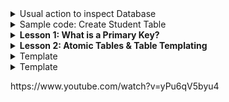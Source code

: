 <details>
 <summary>Usual action to inspect Database</summary>
 <ul>
  <li>show databases;</li> 
  <li>SELECT DATABASES();</li> 
  <li>DROP DATABASE IF EXISTS testDB;</li> 
  <li>1. CREATE DATABASE testDB;</li>
  <li>2. USE testDB;</li> 
  <li>3. SHOW TABLES;</li>
 </ul>
</details>

<details>
 <summary>Sample code: Create Student Table</summary>
 <ul>
  <li>
<pre>
CREATE TABLE student(
first_name VARCHAR(30) NOT NULL,
last_name VARCHAR(30) NOT NULL,
email VARCHAR(60) NULL,
street VARCHAR(50) NOT NULL,
city VARCHAR(40) NOT NULL,
state CHAR(2) NOT NULL DEFAULT "PA",
zip MEDIUMINT UNSIGNED NOT NULL,
phone VARCHAR(20) NOT NULL,
birth_date DATE NOT NULL,
sex ENUM('M','F') NOT NULL,
date_entered TIMESTAMP,
lunch_cost FLOAT NULL,
student_id INT UNSIGNED NOT NULL AUTO_INCREMENT PRIMARY KEY);
</pre>
  </li> 
 </ul>
 </summary>
</details>

<details>
 <summary><b>Lesson 1: What is a Primary Key?</b></summary>
 <ul>
  <li>Uniquely identifies a row or record.</li>
  <li>Each Primary Key must be unique to the row.</li>
  <li>Must be given a value when the row is created and that value can't be NULL.</li>
  <li>The original value can't be changed.</li>
  <li>It's probably best to auto increment the value of the key.</li>
 </ul>
</details>

<details>
 <summary><b>Lesson 2: Atomic Tables & Table Templating</b></summary>
 <ul>
  <li>Every table should focus on describing just one thing.</li>
  <li>After you decide what one thing your table will describe, then decide what things you need to describe that thing.</li>
  <li>Write out all the ways to describe the thing and if any of those things requires multiple inputs, pull them out.</li>
 </ul>
</details>


<details>
 <summary>Template</summary>
 <ul>
  <li>
<pre>
Content
</pre>
  </li>
 </ul>
</details>


<details>
 <summary>Template</summary>
 <ul>
  <li>
<pre>
Content
</pre>
  </li>
 </ul>
</details>


<p>https://www.youtube.com/watch?v=yPu6qV5byu4</p>
